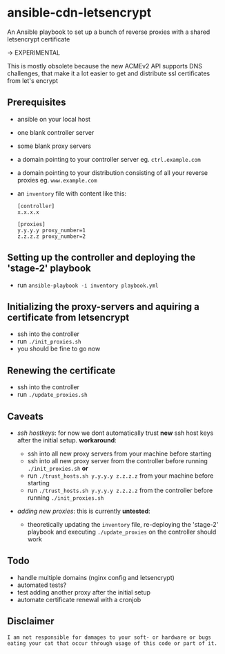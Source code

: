 # ansible-cdn-letsencrypt

An Ansible playbook to set up a bunch of reverse proxies with a shared letsencrypt certificate

-> EXPERIMENTAL

This is mostly obsolete because the new ACMEv2 API supports DNS challenges, that make it a lot easier to get and distribute ssl certificates from let's encrypt

## Prerequisites

* ansible on your local host
* one blank controller server
* some blank proxy servers
* a domain pointing to your controller server eg. `ctrl.example.com`
* a domain pointing to your distribution consisting of all your reverse proxies eg. `www.example.com`

* an `inventory` file with content like this:
    ```
    [controller]
    x.x.x.x

    [proxies]
    y.y.y.y proxy_number=1
    z.z.z.z proxy_number=2
    ```


## Setting up the controller and deploying the 'stage-2' playbook

* run `ansible-playbook -i inventory playbook.yml`


## Initializing the proxy-servers and aquiring a certificate from letsencrypt

* ssh into the controller
* run `./init_proxies.sh`
* you should be fine to go now


## Renewing the certificate

* ssh into the controller
* run `./update_proxies.sh`


## Caveats

* *ssh hostkeys*: for now we dont automatically trust **new** ssh host keys after the initial setup. **workaround**:
    * ssh into all new proxy servers from your machine before starting
    * ssh into all new proxy server from the controller before running `./init_proxies.sh`
    **or**
    * run `./trust_hosts.sh y.y.y.y z.z.z.z` from your machine before starting
    * run `./trust_hosts.sh y.y.y.y z.z.z.z` from the controller before running `./init_proxies.sh`

* *adding new proxies*: this is currently **untested**:
    * theoretically updating the `inventory` file, re-deploying the 'stage-2' playbook and executing `./update_proxies` on the controller should work


## Todo

* handle multiple domains (nginx config and letsencrypt)
* automated tests?
* test adding another proxy after the initial setup
* automate certificate renewal with a cronjob

## Disclaimer

```
I am not responsible for damages to your soft- or hardware or bugs eating your cat that occur through usage of this code or part of it.
```
